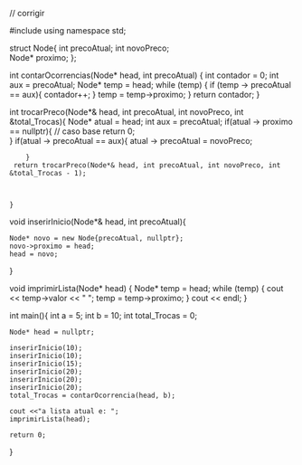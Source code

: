 // corrigir 


#include <iostream>
using namespace std;


struct Node{
	int precoAtual;
	int novoPreco;	
	Node* proximo;
	};
	

int contarOcorrencias(Node* head, int precoAtual) {
    int contador = 0;
    int aux = precoAtual;
    Node* temp = head;
    while (temp) {
        if (temp -> precoAtual == aux){
            contador++;
        }
        temp = temp->proximo;
    }
    return contador;
}
	
int trocarPreco(Node*& head, int precoAtual, int novoPreco, int &total_Trocas){
	Node* atual = head;
	int aux = precoAtual;
	if(atual -> proximo == nullptr){ // caso base
		return 0;	
	}
	if(atual -> precoAtual == aux){
		atual -> precoAtual = novoPreco;   
	
		}
	 return trocarPreco(Node*& head, int precoAtual, int novoPreco, int &total_Trocas - 1);	
	
	
	
	}
void inserirInicio(Node*& head, int precoAtual){

  	Node* novo = new Node{precoAtual, nullptr};
    novo->proximo = head; 
    head = novo;           
}

void imprimirLista(Node* head) {
    Node* temp = head;
    while (temp) {
        cout << temp->valor << " ";
        temp = temp->proximo;
    }
    cout << endl;
}


int main(){
	int a = 5;
	int b = 10;
	int total_Trocas = 0;
	
	Node* head = nullptr;
	
	inserirInicio(10);
	inserirInicio(10);
	inserirInicio(15);
	inserirInicio(20);
	inserirInicio(20);
	inserirInicio(20);	
	total_Trocas = contarOcorrencia(head, b);
	
	cout <<"a lista atual e: ";
	imprimirLista(head);	
	
	return 0;
}
